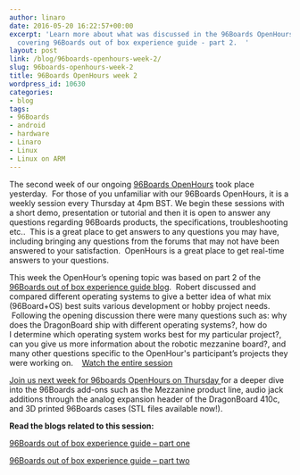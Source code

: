 ```yaml
---
author: linaro
date: 2016-05-20 16:22:57+00:00
excerpt: 'Learn more about what was discussed in the 96Boards OpenHours week 2 session
  covering 96Boards out of box experience guide - part 2.  '
layout: post
link: /blog/96boards-openhours-week-2/
slug: 96boards-openhours-week-2
title: 96Boards OpenHours week 2
wordpress_id: 10630
categories:
- blog
tags:
- 96Boards
- android
- hardware
- Linaro
- Linux
- Linux on ARM
---
```


The second week of our ongoing [96Boards OpenHours](http://www.96boards.org/openhours/) took place yesterday.  For those of you unfamiliar with our 96Boards OpenHours, it is a weekly session every Thursday at 4pm BST. We begin these sessions with a short demo, presentation or tutorial and then it is open to answer any questions regarding 96Boards products, the specifications, troubleshooting etc..  This is a great place to get answers to any questions you may have, including bringing any questions from the forums that may not have been answered to your satisfaction.  OpenHours is a great place to get real-time answers to your questions.

This week the OpenHour’s opening topic was based on part 2 of the [96Boards out of box experience guide blog](http://www.96boards.org/blog/96boards-box-experience-guide-2/).  Robert discussed and compared different operating systems to give a better idea of what mix (96Board+OS) best suits various development or hobby project needs.  Following the opening discussion there were many questions such as: why does the DragonBoard ship with different operating systems?, how do I determine which operating system works best for my particular project?, can you give us more information about the robotic mezzanine board?, and many other questions specific to the OpenHour's participant’s projects they were working on.    [Watch the entire session](https://www.youtube.com/playlist?list=PL-NF6S9MM_W1QBjUc2B5Pg502bz7qslxk)

[Join us next week for 96boards OpenHours on Thursday ](https://www.96boards.org/openhours/)for a deeper dive into the 96Boards add-ons such as the Mezzanine product line, audio jack additions through the analog expansion header of the DragonBoard 410c, and 3D printed 96Boards cases (STL files available now!).

**Read the blogs related to this session:**

[96Boards out of box experience guide – part one](http://www.96boards.org/blog/96boards-box-experience-guide-1/)

[96Boards out of box experience guide – part two](http://www.96boards.org/blog/96boards-box-experience-guide-2/)

